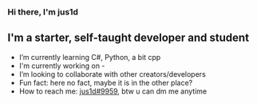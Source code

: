 ### Hi there, I'm jus1d
  
## I'm a starter, self-taught developer and student

- I’m currently learning C#, Python, a bit cpp
- I'm currently working on -
- I’m looking to collaborate with other creators/developers
- Fun fact: here no fact, maybe it is in the other place?
- How to reach me: [jus1d#9959](https://discord.com/users/854777947465187339), btw u can dm me anytime
